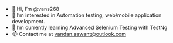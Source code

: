 - 👋 Hi, I’m @vans268
- 👀 I’m interested in Automation testing, web/mobile application development.
- 🌱 I’m currently learning Advanced Selenium Testing with TestNg
- 📫 Contact me at vandan.sawant@outlook.com

<!---
vans268/vans268 is a ✨ special ✨ repository because its `README.md` (this file) appears on your GitHub profile.
You can click the Preview link to take a look at your changes.
--->
